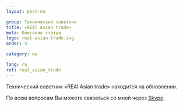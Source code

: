 ```yaml
---
layout: post-ea

group: Технический советник
title: «REAl Asian trade»
meta: Описание статьи
logo: real-asian-trade.svg
order: 4

category: ea

lang: ru
ref: real_asian_trade
---
```


Технический советник «REAl Asian trade» находится на обновлении.

По всем вопросам Вы можете связаться со мной через <a href="skype:chutkoy89?chat" target="_blank">Skype</a>.

